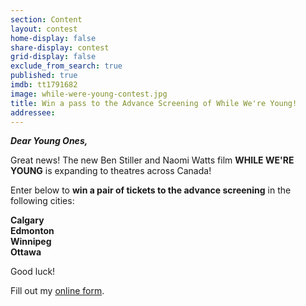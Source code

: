 ```yaml
---
section: Content
layout: contest
home-display: false
share-display: contest
grid-display: false
exclude_from_search: true
published: true
imdb: tt1791682
image: while-were-young-contest.jpg
title: Win a pass to the Advance Screening of While We're Young!
addressee: 
---
```

**_Dear Young Ones,_**

Great news! The new Ben Stiller and Naomi Watts film **WHILE WE'RE YOUNG** is expanding to theatres across Canada!

Enter below to **win a pair of tickets to the advance screening** in the following cities:

**Calgary**  
**Edmonton**  
**Winnipeg**  
**Ottawa**  

Good luck!

<div id="wufoo-z1nbofb81qoxyxo">
Fill out my <a href="https://dearcastandcrew.wufoo.com/forms/z1nbofb81qoxyxo">online form</a>.
</div>
<script type="text/javascript">var z1nbofb81qoxyxo;(function(d, t) {
var s = d.createElement(t), options = {
'userName':'dearcastandcrew',
'formHash':'z1nbofb81qoxyxo',
'autoResize':true,
'height':'467',
'async':true,
'host':'wufoo.com',
'header':'hide',
'ssl':true};
s.src = ('https:' == d.location.protocol ? 'https://' : 'http://') + 'www.wufoo.com/scripts/embed/form.js';
s.onload = s.onreadystatechange = function() {
var rs = this.readyState; if (rs) if (rs != 'complete') if (rs != 'loaded') return;
try { z1nbofb81qoxyxo = new WufooForm();z1nbofb81qoxyxo.initialize(options);z1nbofb81qoxyxo.display(); } catch (e) {}};
var scr = d.getElementsByTagName(t)[0], par = scr.parentNode; par.insertBefore(s, scr);
})(document, 'script');</script>